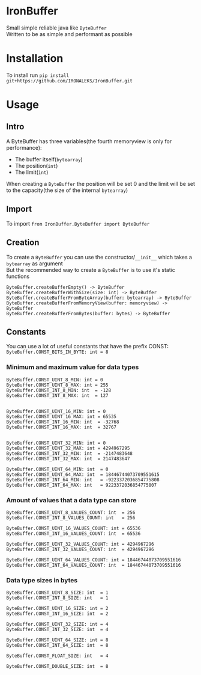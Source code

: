 # IronBuffer
Small simple reliable java like ```ByteBuffer```  
Written to be as simple and performant as possible

# Installation
To install run ```pip install git+https://github.com/IRONALEKS/IronBuffer.git```

# Usage

## Intro
A ByteBuffer has three variables(the fourth memoryview is only for performance):  
* The buffer itself(```bytearray```)  
* The position(```int```)  
* The limit(```int```)

When creating a ```ByteBuffer``` the position will be set 0 and the limit will be set to the capacity(the size of the internal ```bytearray```)  

## Import
To import ```from IronBuffer.ByteBuffer import ByteBuffer```

## Creation
To create a ```ByteBuffer``` you can use the constructor/```__init__``` which takes a ```bytearray``` as argument  
But the recommended way to create a ```ByteBuffer``` is to use it's static functions
```
ByteBuffer.createBufferEmpty() -> ByteBuffer
ByteBuffer.createBufferWithSize(size: int) -> ByteBuffer
ByteBuffer.createBufferFromByteArray(buffer: bytearray) -> ByteBuffer
ByteBuffer.createBufferFromMemoryView(buffer: memoryview) -> ByteBuffer
ByteBuffer.createBufferFromBytes(buffer: bytes) -> ByteBuffer
```




## Constants
You can use a lot of useful constants that have the prefix CONST:
```ByteBuffer.CONST_BITS_IN_BYTE: int = 8```

### Minimum and maximum value for data types
```
ByteBuffer.CONST_UINT_8_MIN: int = 0
ByteBuffer.CONST_UINT_8_MAX: int = 255
ByteBuffer.CONST_INT_8_MIN: int  = -128
ByteBuffer.CONST_INT_8_MAX: int  = 127


ByteBuffer.CONST_UINT_16_MIN: int = 0
ByteBuffer.CONST_UINT_16_MAX: int = 65535
ByteBuffer.CONST_INT_16_MIN: int  = -32768
ByteBuffer.CONST_INT_16_MAX: int  = 32767


ByteBuffer.CONST_UINT_32_MIN: int = 0
ByteBuffer.CONST_UINT_32_MAX: int = 4294967295
ByteBuffer.CONST_INT_32_MIN: int  = -2147483648
ByteBuffer.CONST_INT_32_MAX: int  = 2147483647

ByteBuffer.CONST_UINT_64_MIN: int  = 0
ByteBuffer.CONST_UINT_64_MAX: int  = 18446744073709551615
ByteBuffer.CONST_INT_64_MIN: int   = -9223372036854775808
ByteBuffer.CONST_INT_64_MAX: int   = 9223372036854775807
```

### Amount of values that a data type can store
```
ByteBuffer.CONST_UINT_8_VALUES_COUNT: int  = 256
ByteBuffer.CONST_INT_8_VALUES_COUNT: int   = 256

ByteBuffer.CONST_UINT_16_VALUES_COUNT: int = 65536
ByteBuffer.CONST_INT_16_VALUES_COUNT: int  = 65536

ByteBuffer.CONST_UINT_32_VALUES_COUNT: int = 4294967296
ByteBuffer.CONST_INT_32_VALUES_COUNT: int  = 4294967296

ByteBuffer.CONST_UINT_64_VALUES_COUNT: int = 18446744073709551616
ByteBuffer.CONST_INT_64_VALUES_COUNT: int  = 18446744073709551616
```

### Data type sizes in bytes
```
ByteBuffer.CONST_UINT_8_SIZE: int  = 1
ByteBuffer.CONST_INT_8_SIZE: int   = 1

ByteBuffer.CONST_UINT_16_SIZE: int = 2
ByteBuffer.CONST_INT_16_SIZE: int  = 2

ByteBuffer.CONST_UINT_32_SIZE: int = 4
ByteBuffer.CONST_INT_32_SIZE: int  = 4

ByteBuffer.CONST_UINT_64_SIZE: int = 8
ByteBuffer.CONST_INT_64_SIZE: int  = 8

ByteBuffer.CONST_FLOAT_SIZE: int   = 4

ByteBuffer.CONST_DOUBLE_SIZE: int  = 8
```
